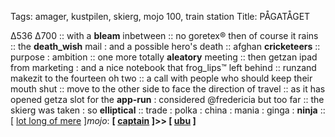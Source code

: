 Tags: amager, kustpilen, skierg, mojo 100, train station
Title: PÅGATÅGET
  
∆536 ∆700 :: with a **bleam** inbetween :: no goretex® then of course it rains :: the **death_wish** mail : and a possible hero's death :: afghan **cricketeers** :: purpose : ambition :: one more totally **aleatory** meeting :: then getzan ipad from marketing : and a nice notebook that frog_lips™ left behind :: runzand makezit to the fourteen oh two :: a call with people who should keep their mouth shut :: move to the other side to face the direction of travel :: as it has opened getza slot for the **app-run** : considered @fredericia but too far :: the skierg was taken : so **elliptical** :: trade : polka : china : mania : ginga : **ninja** :: [ [lot long of mere](https://www.pastemagazine.com/music/led-zeppelin/man-on-the-led-zeppelin-iv-cover-has-been-identified) ]_mojo_: **[ [captain](https://www.allmusic.com/album/clear-spot-mw0000836591) ]>> [ [ubu](https://www.allmusic.com/album/the-modern-dance-mw0000651851) ]**   

<!--stackedit_data:
eyJoaXN0b3J5IjpbMTEwODY2MjM4XX0=
-->